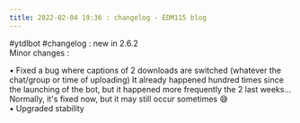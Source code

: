 ```yaml
---
title: 2022-02-04 19:36 : changelog - EDM115 blog
---
```


#ytdlbot #changelog : new in 2.6.2  
Minor changes :  
  
• Fixed a bug where captions of 2 downloads are switched (whatever the chat/group or time of uploading)
It already happened hundred times since the launching of the bot, but it happened more frequently the 2 last weeks…  
Normally, it's fixed now, but it may still occur sometimes :sweat_smile:  
• Upgraded stability
